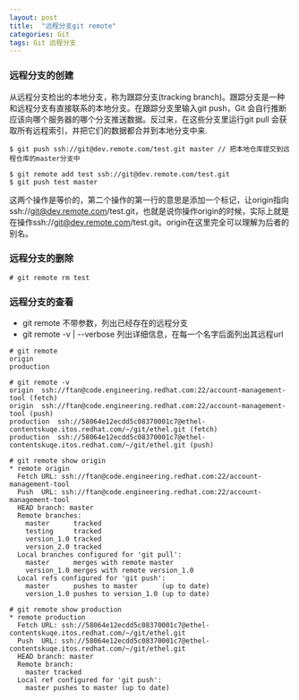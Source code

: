 ```yaml
---
layout: post
title:  "远程分支git remote"
categories: Git
tags: Git 远程分支
---
```



### 远程分支的创建

从远程分支检出的本地分支，称为跟踪分支(tracking branch)。跟踪分支是一种和远程分支有直接联系的本地分支。在跟踪分支里输入git push，Git 会自行推断应该向哪个服务器的哪个分支推送数据。反过来，在这些分支里运行git pull 会获取所有远程索引，并把它们的数据都合并到本地分支中来.

```
$ git push ssh://git@dev.remote.com/test.git master // 把本地仓库提交到远程仓库的master分支中

$ git remote add test ssh://git@dev.remote.com/test.git
$ git push test master
```

这两个操作是等价的，第二个操作的第一行的意思是添加一个标记，让origin指向ssh://git@dev.remote.com/test.git，也就是说你操作origin的时候，实际上就是在操作ssh://git@dev.remote.com/test.git。origin在这里完全可以理解为后者的别名。


### 远程分支的删除

```
# git remote rm test
```

### 远程分支的查看

*    git remote 不带参数，列出已经存在的远程分支
*    git remote -v | --verbose 列出详细信息，在每一个名字后面列出其远程url

```
# git remote
origin
production

# git remote -v
origin  ssh://ftan@code.engineering.redhat.com:22/account-management-tool (fetch)
origin  ssh://ftan@code.engineering.redhat.com:22/account-management-tool (push)
production  ssh://58064e12ecdd5c08370001c7@ethel-contentskuqe.itos.redhat.com/~/git/ethel.git (fetch)
production  ssh://58064e12ecdd5c08370001c7@ethel-contentskuqe.itos.redhat.com/~/git/ethel.git (push)

# git remote show origin
* remote origin
  Fetch URL: ssh://ftan@code.engineering.redhat.com:22/account-management-tool
  Push  URL: ssh://ftan@code.engineering.redhat.com:22/account-management-tool
  HEAD branch: master
  Remote branches:
    master      tracked
    testing     tracked
    version_1.0 tracked
    version_2.0 tracked
  Local branches configured for 'git pull':
    master      merges with remote master
    version_1.0 merges with remote version_1.0
  Local refs configured for 'git push':
    master      pushes to master      (up to date)
    version_1.0 pushes to version_1.0 (up to date)

# git remote show production
* remote production
  Fetch URL: ssh://58064e12ecdd5c08370001c7@ethel-contentskuqe.itos.redhat.com/~/git/ethel.git
  Push  URL: ssh://58064e12ecdd5c08370001c7@ethel-contentskuqe.itos.redhat.com/~/git/ethel.git
  HEAD branch: master
  Remote branch:
    master tracked
  Local ref configured for 'git push':
    master pushes to master (up to date)

```

